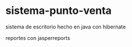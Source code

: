 # sistema-punto-venta

sistema de escritorio hecho en java con hibernate

reportes con jasperreports

